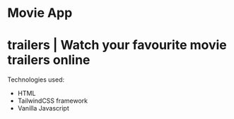 # Movie App
# trailers | Watch your favourite movie trailers online 
Technologies used:
- HTML
- TailwindCSS framework
- Vanilla Javascript
